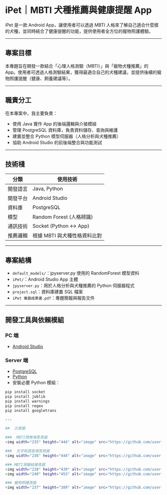 #  iPet｜MBTI 犬種推薦與健康提醒 App

iPet 是一款 Android App，讓使用者可以透過 MBTI 人格來了解自己適合什麼樣的犬種，並同時結合了健康提醒的功能，提供使用者全方位的寵物照護體驗。

---

##  專案目標

本專題旨在開發一款結合「心理人格測驗（MBTI）」與「寵物犬種推薦」的 App。使用者可透過人格測驗結果，獲得最適合自己的犬種建議，並提供後續的寵物照護提醒（健康、飼養建議等）。

---

##  職責分工

在本專案中，我主要負責：

- 使用 Java 實作 App 的後端邏輯與介接模組  
- 管理 PostgreSQL 資料庫，負責資料儲存、查詢與維護  
- 建置並整合 Python 模型伺服器（人格分析與犬種推薦）  
- 協助 Android Studio 的前後端整合與功能測試

---

##  技術棧

| 分類 | 使用技術 |
|------|----------|
| 開發語言 | Java, Python |
| 開發平台 | Android Studio |
| 資料庫 | PostgreSQL |
| 模型 | Random Forest (人格辨識) |
| 通訊技術 | Socket (Python ↔ App) |
| 推薦邏輯 | 根據 MBTI 與犬種性格資料比對 |

---

##  專案結構

- `default_models/`：jpyserver.py 使用的 RandomForest 模型資料
- `iPet/`：Android Studio App 主體
- `jpyserver.py`：用於人格分析與犬種推薦的 Python 伺服器程式
- `project.sql`：資料庫建置 SQL 檔案
- `iPet 專題成果書.pdf`：專題簡報與報告文件

---

##  開發工具與依賴模組

###  PC 端
- [Android Studio](https://developer.android.com/studio/)

###  Server 端
- [PostgreSQL](https://www.postgresql.org/download/)
- [Python](https://www.python.org/downloads/)
- 安裝必要 Python 模組：
```bash
pip install socket  
pip install joblib  
pip install warnings  
pip install regex  
pip install googletrans

---

##  示意圖

###  MBTI問卷填答頁面
<img width="235" height="444" alt="image" src="https://github.com/user-attachments/assets/567e8cc4-7b3c-41ed-befc-8f8bbc51b2df" />

###  文字和語音填答頁面
<img width="236" height="444" alt="image" src="https://github.com/user-attachments/assets/cdaeffc5-d1ae-454b-8a1b-d064fd9326e8" />

### MBTI測驗結果頁面
<img width="238" height="439" alt="image" src="https://github.com/user-attachments/assets/22d8da92-4fab-44b1-b9c9-531977543e55" />
<img width="240" height="453" alt="image" src="https://github.com/user-attachments/assets/4d6b98cc-4154-460c-b81d-6879682cb445" />

### 寵物照護頁面
<img width="237" height="389" alt="image" src="https://github.com/user-attachments/assets/b46bf0bd-9668-4501-823d-04c629f26910" />


